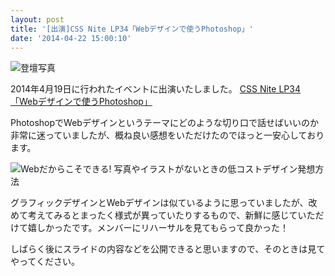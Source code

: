 ```yaml
---
layout: post
title: '[出演]CSS Nite LP34「Webデザインで使うPhotoshop」'
date: '2014-04-22 15:00:10'
---
```


![登壇写真](https://fbcdn-sphotos-d-a.akamaihd.net/hphotos-ak-prn2/t31.0-8/1974368_834984949863936_1376015664089756265_o.jpg)

2014年4月19日に行われたイベントに出演いたしました。
[CSS Nite LP34「Webデザインで使うPhotoshop」](http://cssnite.jp/lp/lp34/)

PhotoshopでWebデザインというテーマにどのような切り口で話せばいいのか非常に迷っていましたが、概ね良い感想をいただけたのでほっと一安心しております。

![Webだからこそできる! 写真やイラストがないときの低コストデザイン発想方法](https://www.evernote.com/shard/s1/sh/fdb4ed95-444e-4b2e-a974-bc51d94307a6/7909f46384eac17881c3eead900b43be/deep/0/lp34_key.png)

グラフィックデザインとWebデザインは似ているように思っていましたが、改めて考えてみるとまったく様式が異っていたりするもので、新鮮に感じていただけて嬉しかったです。メンバーにリハーサルを見てもらって良かった！

しばらく後にスライドの内容などを公開できると思いますので、そのときは見てやってください。

